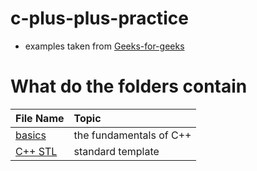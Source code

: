 # c-plus-plus-practice
- examples taken from [Geeks-for-geeks](https://www.geeksforgeeks.org/c-plus-plus/)


# What do the folders contain

| File Name      | Topic     |
| :------------- | :---------- |
| [basics](/basics) | the fundamentals of C++|
| [C++ STL](/stl) | standard template |
